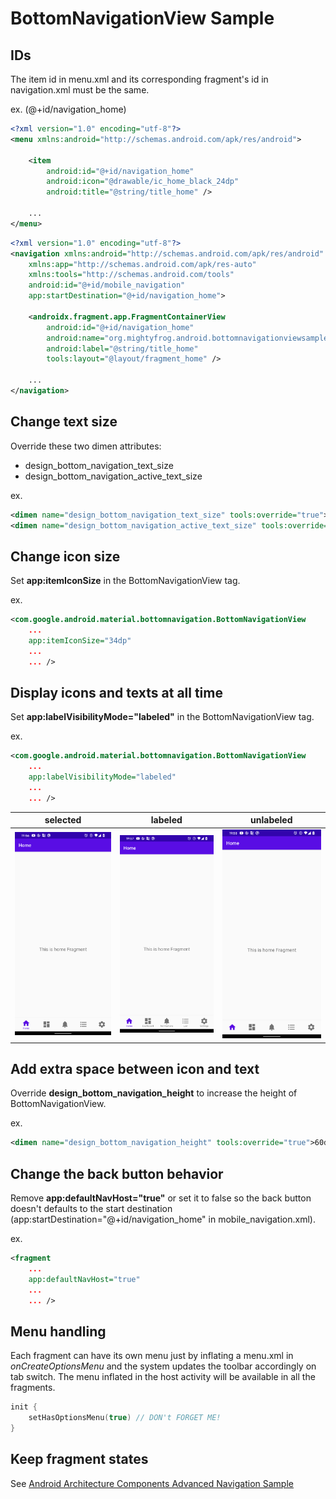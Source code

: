 # BottomNavigationView Sample

## IDs

The item id in menu.xml and its corresponding fragment's id in navigation.xml must be the same.

ex. (@+id/navigation_home)

```xml
<?xml version="1.0" encoding="utf-8"?>
<menu xmlns:android="http://schemas.android.com/apk/res/android">

    <item
        android:id="@+id/navigation_home"
        android:icon="@drawable/ic_home_black_24dp"
        android:title="@string/title_home" />

    ...
</menu>
```

```xml
<?xml version="1.0" encoding="utf-8"?>
<navigation xmlns:android="http://schemas.android.com/apk/res/android"
    xmlns:app="http://schemas.android.com/apk/res-auto"
    xmlns:tools="http://schemas.android.com/tools"
    android:id="@+id/mobile_navigation"
    app:startDestination="@+id/navigation_home">

    <androidx.fragment.app.FragmentContainerView
        android:id="@+id/navigation_home"
        android:name="org.mightyfrog.android.bottomnavigationviewsample.ui.home.HomeFragment"
        android:label="@string/title_home"
        tools:layout="@layout/fragment_home" />

    ...
</navigation>
```

## Change text size

Override these two dimen attributes:

- design_bottom_navigation_text_size
- design_bottom_navigation_active_text_size

ex.

```xml
<dimen name="design_bottom_navigation_text_size" tools:override="true">10sp</dimen>
<dimen name="design_bottom_navigation_active_text_size" tools:override="true">10sp</dimen>
```

## Change icon size

Set **app:itemIconSize** in the BottomNavigationView tag.

ex.

```xml
<com.google.android.material.bottomnavigation.BottomNavigationView
    ...
    app:itemIconSize="34dp"
    ...
    ... />
```

## Display icons and texts at all time

Set **app:labelVisibilityMode="labeled"** in the BottomNavigationView tag.

ex.

```xml
<com.google.android.material.bottomnavigation.BottomNavigationView
    ...
    app:labelVisibilityMode="labeled"
    ...
    ... />
```

|selected|labeled|unlabeled|
|:--:|:--:|:--:|
|<img src="static/sc1.png" width=250/>|<img src="static/sc2.png" width=250/>|<img src="static/sc3.png" width=250/>|

## Add extra space between icon and text

Override **design_bottom_navigation_height** to increase the height of BottomNavigationView.

ex.

```xml
<dimen name="design_bottom_navigation_height" tools:override="true">60dp</dimen>
```

## Change the back button behavior

Remove **app:defaultNavHost="true"** or set it to false so the back button doesn't defaults to the start destination (app:startDestination="@+id/navigation_home" in mobile_navigation.xml).

ex.

```xml
<fragment
    ...
    app:defaultNavHost="true"
    ...
    ... />
```

## Menu handling

Each fragment can have its own menu just by inflating a menu.xml in *onCreateOptionsMenu* and the system updates the toolbar accordingly on tab switch. The menu inflated in the host activity will be available in all the fragments.

```kotlin
init {
    setHasOptionsMenu(true) // DON't FORGET ME!
}
```

## Keep fragment states

See [Android Architecture Components Advanced Navigation Sample](https://github.com/android/architecture-components-samples/tree/master/NavigationAdvancedSample)

